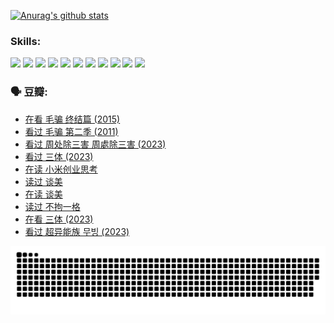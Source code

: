 
[![Anurag's github stats](https://github-readme-stats.vercel.app/api?username=w940853815)](https://github.com/anuraghazra/github-readme-stats)

### Skills:

<code><img height="32" src="https://cdn.jsdelivr.net/npm/simple-icons@v5/icons/python.svg"></code>
<code><img height="32" src="https://cdn.jsdelivr.net/npm/simple-icons@v5/icons/javascript.svg"></code>
<code><img height="32" src="https://cdn.jsdelivr.net/npm/simple-icons@v5/icons/django.svg"></code>
<code><img height="32" src="https://cdn.jsdelivr.net/npm/simple-icons@v5/icons/flask.svg"></code>
<code><img height="32" src="https://cdn.jsdelivr.net/npm/simple-icons@v5/icons/vuetify.svg"></code>
<code><img height="32" src="https://cdn.jsdelivr.net/npm/simple-icons@v5/icons/git.svg"></code>
<code><img height="32" src="https://cdn.jsdelivr.net/npm/simple-icons@v5/icons/docker.svg"></code>
<code><img height="32" src="https://cdn.jsdelivr.net/npm/simple-icons@v5/icons/postgresql.svg"></code>
<code><img height="32" src="https://cdn.jsdelivr.net/npm/simple-icons@v5/icons/elasticsearch.svg"></code>
<code><img height="32" src="https://cdn.jsdelivr.net/npm/simple-icons@v5/icons/macos.svg"></code>
<code><img height="32" src="https://cdn.jsdelivr.net/npm/simple-icons@v5/icons/linux.svg"></code>

### 🗣 豆瓣:

<!-- DOUBAN-ACTIVITIES:START -->
- [在看 毛骗 终结篇‎ (2015)](https://www.douban.com/people/136069238/status/4581971924/?_i=13500111)
- [看过 毛骗 第二季‎ (2011)](https://www.douban.com/people/136069238/status/4581971810/?_i=13500111)
- [看过 周处除三害 周處除三害‎ (2023)](https://www.douban.com/people/136069238/status/4575646701/?_i=13500111)
- [看过 三体‎ (2023)](https://www.douban.com/people/136069238/status/4574263039/?_i=13500111)
- [在读 小米创业思考](https://www.douban.com/people/136069238/status/4572047905/?_i=13500111)
- [读过 谈美](https://www.douban.com/people/136069238/status/4572047629/?_i=13500111)
- [在读 谈美](https://www.douban.com/people/136069238/status/4560861771/?_i=13500111)
- [读过 不拘一格](https://www.douban.com/people/136069238/status/4560861445/?_i=13500111)
- [在看 三体‎ (2023)](https://www.douban.com/people/136069238/status/4558185093/?_i=13500111)
- [看过 超异能族 무빙‎ (2023)](https://www.douban.com/people/136069238/status/4556824186/?_i=13500111)
<!-- DOUBAN-ACTIVITIES:END -->


![Snake animation](https://raw.githubusercontent.com/w940853815/w940853815/output/github-contribution-grid-snake.svg)

<!--
**w940853815/w940853815** is a ✨ _special_ ✨ repository because its `README.md` (this file) appears on your GitHub profile.

Here are some ideas to get you started:

- 🔭 I’m currently working on ...
- 🌱 I’m currently learning ...
- 👯 I’m looking to collaborate on ...
- 🤔 I’m looking for help with ...
- 💬 Ask me about ...
- 📫 How to reach me: ...
- 😄 Pronouns: ...
- ⚡ Fun fact: ...
-->
